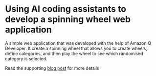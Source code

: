 # Using AI coding assistants to develop a spinning wheel web application

A simple web application that was developed with the help of Amazon Q Developer. It create a spinning wheel that allows you to create wheels, define categories, and then play the wheel to see which randomised category is selected.

Read the supporting [blog post](https://dev.to/aws/using-ai-coding-assistants-to-develop-a-spinning-wheel-web-application-599p) for more details
